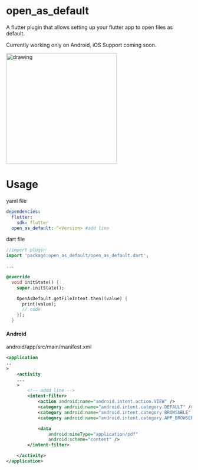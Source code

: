 # open_as_default

A flutter plugin that allows setting up your flutter app to open files as default.

Currently working only on Android, iOS Support coming soon.

<img src="https://github.com/LuisDeLaValie/open_as_default/raw/master/demo_android.gif" alt="drawing" width="300"/>

# Usage

yaml file

```yaml
dependencies:
  flutter:
    sdk: flutter
  open_as_default: ^<Version> #add line
```

dart file

```dart
//import plugin
import 'package:open_as_default/open_as_default.dart';

...

@override
  void initState() {
    super.initState();

    OpenAsDefault.getFileIntent.then((value) {
      print(value);
      // code
    });
  }
```

#### Android

android/app/src/main/manifest.xml

```xml
<application
..
>
    <activity
    ...
    >
        <!-- addd line -->
        <intent-filter>
            <action android:name="android.intent.action.VIEW" />
            <category android:name="android.intent.category.DEFAULT" />
            <category android:name="android.intent.category.BROWSABLE" />
            <category android:name="android.intent.category.APP_BROWSER" />

            <data
                android:mimeType="application/pdf"
                android:scheme="content" />
        </intent-filter>

    </activity>
</application>
```
